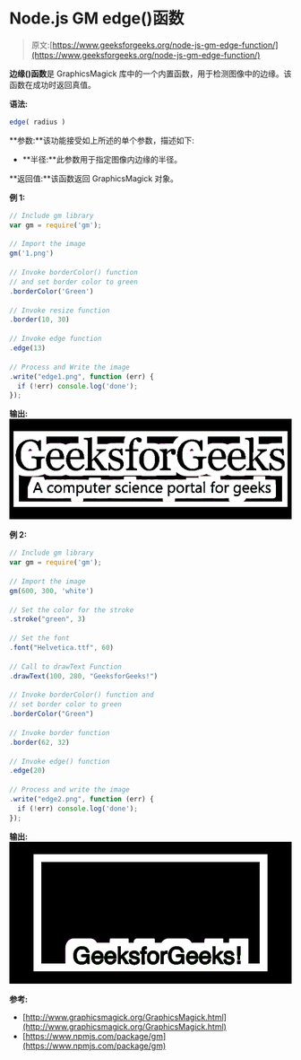 # Node.js GM edge()函数

> 原文:[https://www.geeksforgeeks.org/node-js-gm-edge-function/](https://www.geeksforgeeks.org/node-js-gm-edge-function/)

**边缘()函数**是 GraphicsMagick 库中的一个内置函数，用于检测图像中的边缘。该函数在成功时返回真值。

**语法:**

```js
edge( radius )
```

**参数:**该功能接受如上所述的单个参数，描述如下:

*   **半径:**此参数用于指定图像内边缘的半径。

**返回值:**该函数返回 GraphicsMagick 对象。

**例 1:**

```js
// Include gm library
var gm = require('gm');

// Import the image
gm('1.png')

// Invoke borderColor() function
// and set border color to green
.borderColor('Green')

// Invoke resize function
.border(10, 30)

// Invoke edge function
.edge(13)

// Process and Write the image
.write("edge1.png", function (err) {
  if (!err) console.log('done');
});
```

**输出:**
![](img/5d73f81a4781de1617ca040022ded314.png)

**例 2:**

```js
// Include gm library
var gm = require('gm');

// Import the image
gm(600, 300, 'white')

// Set the color for the stroke
.stroke("green", 3)

// Set the font 
.font("Helvetica.ttf", 60)

// Call to drawText Function
.drawText(100, 280, "GeeksforGeeks!")

// Invoke borderColor() function and
// set border color to green
.borderColor("Green")

// Invoke border function
.border(62, 32)

// Invoke edge() function
.edge(20)

// Process and write the image 
.write("edge2.png", function (err) {
  if (!err) console.log('done');
});
```

**输出:**
![](img/6dea7b0d7368f81e0e846811e7311f64.png)

**参考:**

*   [http://www.graphicsmagick.org/GraphicsMagick.html](http://www.graphicsmagick.org/GraphicsMagick.html)
*   [https://www.npmjs.com/package/gm](https://www.npmjs.com/package/gm)